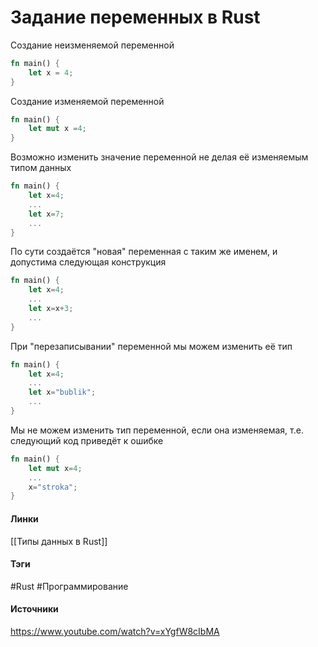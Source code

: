 # Задание переменных в Rust
Создание неизменяемой переменной
```rust
fn main() {
    let x = 4;
}
```
Создание изменяемой переменной
``` rust
fn main() {
	let mut x =4;
}
```
Возможно изменить значение переменной не делая её изменяемым типом данных
``` rust
fn main() {
	let x=4;
	...
	let x=7;
	...
}
```
По сути создаётся "новая" переменная с таким же именем, и допустима следующая конструкция
``` rust
fn main() {
	let x=4;
	...
	let x=x+3;
	...
}
```
При "перезаписывании" переменной мы можем изменить её тип
``` rust
fn main() {
	let x=4;
	...
	let x="bublik";
	...
}
```
Мы не можем изменить тип переменной, если она изменяемая, т.е. следующий код приведёт к ошибке
``` rust
fn main() {
	let mut x=4;
	...
	x="stroka";
}
```
#### Линки
 [[Типы данных в Rust]]
#### Тэги
 #Rust 
 #Программирование 
#### Источники
 https://www.youtube.com/watch?v=xYgfW8cIbMA